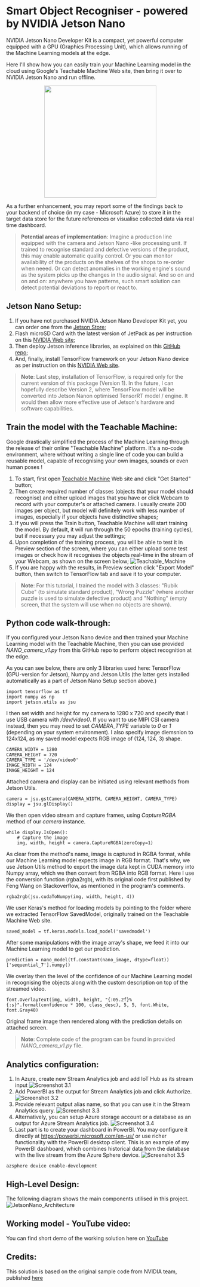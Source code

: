 # Smart Object Recogniser - powered by NVIDIA Jetson Nano
NVIDIA Jetson Nano Developer Kit is a compact, yet powerful computer equipped with a GPU (Graphics Processing Unit), which allows running of the Machine Learning models at the edge.

Here I'll show how you can easily train your Machine Learning model in the cloud using Google's Teachable Machine Web site, then bring it over to NVIDIA Jetson Nano and run offline.
<p align="center">
  <img src="/images/JetsonNano_DevKit.jpg" width="300">
</p>

As a further enhancement, you may report some of the findings back to your backend of choice (in my case - Microsoft Azure) to store it in the target data store for the future references or visualise collected data via real time dashboard.

> **Potential areas of implementation**: Imagine a production line equipped with the camera and Jetson Nano -like processing unit. If trained to recognise standard and defective versions of the product, this may enable automatic quality control. Or you can monitor availability of the products on the shelves of the shops to re-order when neeed. Or can detect anomalies in the working engine's sound as the system picks up the changes in the audio signal. And so on and on and on: anywhere you have patterns, such smart solution can detect potential deviations to report or react to.

## Jetson Nano Setup:
1. If you have not purchased NVIDIA Jetson Nano Developer Kit yet, you can order one from the [Jetson Store](https://www.nvidia.com/en-gb/autonomous-machines/jetson-store/);
2. Flash microSD Card with the latest version of JetPack as per instruction on this [NVIDIA Web site](https://developer.nvidia.com/embedded/learn/get-started-jetson-nano-devkit#write);
3. Then deploy Jetson inference libraries, as explained on this [GitHub repo](https://github.com/dusty-nv/jetson-inference/blob/master/docs/building-repo-2.md);
4. And, finally, install TensorFlow framework on your Jetson Nano device as per instruction on this [NVIDIA Web site](https://docs.nvidia.com/deeplearning/frameworks/install-tf-jetson-platform/index.html).
> **Note**: Last step, installation of TensorFlow, is required only for the current version of this package (Version 1). In the future, I can hopefully describe Version 2, where TensorFlow model will be converted into Jetson Nanon optimised TensorRT model / engine. It would then allow more effective use of Jetson's hardware and software capabilities.
 
## Train the model with the Teachable Machine:
Google drastically simplified the process of the Machine Learning through the release of their online "Teachable Machine" platform. It's a no-code environment, where without writing a single line of code you can build a reusable model, capable of recognising your own images, sounds or even human poses !
1. To start, first open [Teachable Machine](https://teachablemachine.withgoogle.com/) Web site and click "Get Started" button;
2. Then create required number of classes (objects that your model should recognise) and either upload images that you have or click Webcam to record with your computer's or attached camera. I usually create 200 images per object, but model will definitely work with less number of images, especially if your objects have distinctive shapes;
3. If you will press the Train button, Teachable Machine will start training the model. By default, it will run through the 50 epochs (training cycles), but if necessary you may adjust the settings;
4. Upon completion of the training process, you will be able to test it in Preview section of the screen, where you can either upload some test images or check how it recognises the objects real-time in the stream of your Webcam, as shown on the screen below;
![Teachable_Machine](/images/TeachableMachine.PNG)
5. If you are happy with the results, in Preview section click "Export Model" button, then switch to TensorFlow tab and save it to your computer.
> **Note**: For this tutorial, I trained the model with 3 classes: "Rubik Cube" (to simulate standard product), "Wrong Puzzle" (where another puzzle is used to simulate defective product) and "Nothing" (empty screen, that the system will use when no objects are shown).

## Python code walk-through:
If you configured your Jetson Nano device and then trained your Machine Learning model with the Teachable Machine, then you can use provided *NANO_camera_v1.py* from this GitHub repo to perform object recognition at the edge.

As you can see below, there are only 3 libraries used here: TensorFlow (GPU-version for Jetson), Numpy and Jetson Utils (the latter gets installed automatically as a part of Jetson Nano Setup section above.)
```
import tensorflow as tf
import numpy as np
import jetson.utils as jsu
```
I then set width and height for my camera to 1280 x 720 and specify that I use USB camera with */dev/video0*. If you want to use MIPI CSI camera instead, then you may need to set *CAMERA_TYPE* variable to *0* or *1* (depending on your system environment). I also specify image diemsnion to 124x124, as my saved model expects RGB image of (124, 124, 3) shape.
```
CAMERA_WIDTH = 1280
CAMERA_HEIGHT = 720
CAMERA_TYPE = '/dev/video0'
IMAGE_WIDTH = 124
IMAGE_HEIGHT = 124
```
Attached camera and display can be initiated using relevant methods from Jetson Utils.
```
camera = jsu.gstCamera(CAMERA_WIDTH, CAMERA_HEIGHT, CAMERA_TYPE)
display = jsu.glDisplay()
```
We then open video stream and capture frames, using *CaptureRGBA* method of our *camera* instance.
```
while display.IsOpen():
    # Capture the image
    img, width, height = camera.CaptureRGBA(zeroCopy=1)
```
As clear from the method's name, image is captured in RGBA format, while our Machine Learning model expects image in RGB format. That's why, we use Jetson Utils method to export the image data kept in CUDA memory into Numpy array, which we then convert from RGBA into RGB format. Here I use the conversion function (rgba2rgb), with its original code first published by Feng Wang on Stackoverflow, as mentioned in the program's comments.
```
rgba2rgb(jsu.cudaToNumpy(img, width, height, 4)) 
```
We user Keras's method for loading models by pointing to the folder where we extracted TensorFlow SavedModel, originally trained on the Teachable Machine Web site.
```
saved_model = tf.keras.models.load_model('savedmodel')
```
After some manipulations with the image array's shape, we feed it into our Machine Learning model to get our prediction.
```
prediction = nano_model(tf.constant(nano_image, dtype=float))['sequential_7'].numpy()
```
We overlay then the level of the confidence of our Machine Learning model in recognising the objects along with the custom description on top of the streamed video.
```
font.OverlayText(img, width, height, "{:05.2f}% {:s}".format(confidence * 100, class_desc), 5, 5, font.White, font.Gray40)
```
Original frame image then rendered along with the prediction details on attached screen.
> **Note**: Complete code of the program can be found in provided *NANO_camera_v1.py* file.

## Analytics configuration:
1. In Azure, create new Stream Analytics job and add IoT Hub as its stream input
![Screenshot 3.1](/images/Analytics_1.png)
2. Add PowerBI as the output for Stream Analytics job and click Authorize.
![Screenshot 3.2](/images/Analytics_2.png)
3. Provide relevant output alias name, so that you can use it in the Stream Analytics query.
![Screenshot 3.3](/images/Analytics_3.png)
4. Alternatively, you can setup Azure storage account or a database as an output for Azure Stream Analytics job.
![Screenshot 3.4](/images/Analytics_4.png)
5. Last part is to create your dashboard in PowerBI. You may configure it directly at https://powerbi.microsoft.com/en-us/ or use richer functionality with the PowerBI desktop client. This is an example of my PowerBI dashboard, which combines historical data from the database with the live stream from the Azure Sphere device.
![Screenshot 3.5](/images/Analytics_5.png)

```
azsphere device enable-development
```

## High-Level Design:
The following diagram shows the main components utilised in this project.
![JetsonNano_Architecture](/images/JetsonNano_Architecture.png)

## Working model - YouTube video:
You can find short demo of the working solution here on [YouTube](__)

## Credits:
This solution is based on the original sample code from NVIDIA team, published [here](https://github.com/dusty-nv/jetson-inference)
